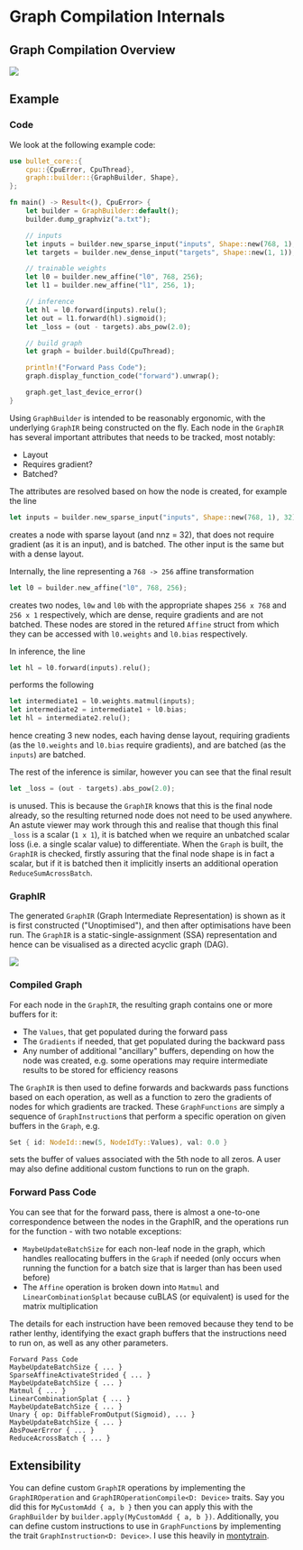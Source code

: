 # Graph Compilation Internals

## Graph Compilation Overview

![](images/graph-pipeline.png)

## Example

### Code

We look at the following example code:

```rust
use bullet_core::{
    cpu::{CpuError, CpuThread},
    graph::builder::{GraphBuilder, Shape},
};

fn main() -> Result<(), CpuError> {
    let builder = GraphBuilder::default();
    builder.dump_graphviz("a.txt");

    // inputs
    let inputs = builder.new_sparse_input("inputs", Shape::new(768, 1), 32);
    let targets = builder.new_dense_input("targets", Shape::new(1, 1));

    // trainable weights
    let l0 = builder.new_affine("l0", 768, 256);
    let l1 = builder.new_affine("l1", 256, 1);

    // inference
    let hl = l0.forward(inputs).relu();
    let out = l1.forward(hl).sigmoid();
    let _loss = (out - targets).abs_pow(2.0);

    // build graph
    let graph = builder.build(CpuThread);

    println!("Forward Pass Code");
    graph.display_function_code("forward").unwrap();

    graph.get_last_device_error()
}
```

Using `GraphBuilder` is intended to be reasonably ergonomic, with the underlying `GraphIR` being constructed on the fly.
Each node in the `GraphIR` has several important attributes that needs to be tracked, most notably:
- Layout
- Requires gradient?
- Batched?

The attributes are resolved based on how the node is created, for example the line
```rust
let inputs = builder.new_sparse_input("inputs", Shape::new(768, 1), 32);
```
creates a node with sparse layout (and nnz = 32), that does not require gradient (as it is an input),
and is batched. The other input is the same but with a dense layout.

Internally, the line representing a `768 -> 256` affine transformation
```rust
let l0 = builder.new_affine("l0", 768, 256);
```
creates two nodes, `l0w` and `l0b` with the appropriate shapes `256 x 768` and `256 x 1` respectively,
which are dense, require gradients and are not batched. These nodes are stored in the retured `Affine`
struct from which they can be accessed with `l0.weights` and `l0.bias` respectively.

In inference, the line
```rust
let hl = l0.forward(inputs).relu();
```
performs the following
```rust
let intermediate1 = l0.weights.matmul(inputs);
let intermediate2 = intermediate1 + l0.bias;
let hl = intermediate2.relu();
```
hence creating 3 new nodes, each having dense layout, requiring gradients (as the `l0.weights` and `l0.bias` require gradients),
and are batched (as the `inputs`) are batched.

The rest of the inference is similar, however you can see that the final result
```rust
let _loss = (out - targets).abs_pow(2.0);
```
is unused. This is because the `GraphIR` knows that this is the final node already, so the resulting returned node does not need to be used anywhere.
An astute viewer may work through this and realise that though this final `_loss` is a scalar (`1 x 1`), it is batched when we require an unbatched scalar loss (i.e. a single scalar value) to differentiate. When the `Graph` is built, the `GraphIR` is checked, firstly assuring that the final node shape is in fact a scalar, but if it is batched then it implicitly inserts an additional operation `ReduceSumAcrossBatch`.

### GraphIR

The generated `GraphIR` (Graph Intermediate Representation) is shown as it is first constructed ("Unoptimised"), and then after optimisations have been run.
The `GraphIR` is a static-single-assignment (SSA) representation and hence can be visualised as a directed acyclic graph (DAG).

![](images/graph-example.png)

### Compiled Graph

For each node in the `GraphIR`, the resulting graph contains one or more buffers for it:
- The `Values`, that get populated during the forward pass
- The `Gradients` if needed, that get populated during the backward pass
- Any number of additional "ancillary" buffers, depending on how the node was created, e.g. some operations may require intermediate results to be stored for efficiency reasons

The `GraphIR` is then used to define forwards and backwards pass functions based on each operation, as well as a function to zero the gradients of nodes for which gradients are tracked. These `GraphFunctions` are simply a sequence of `GraphInstruction`s that perform a specific operation on given buffers in the `Graph`, e.g.
```rust
Set { id: NodeId::new(5, NodeIdTy::Values), val: 0.0 }
```
sets the buffer of values associated with the 5th node to all zeros.
A user may also define additional custom functions to run on the graph.

### Forward Pass Code

You can see that for the forward pass, there is almost a one-to-one correspondence between the nodes in the GraphIR,
and the operations run for the function - with two notable exceptions:
- `MaybeUpdateBatchSize` for each non-leaf node in the graph, which handles reallocating buffers in the `Graph` if needed (only occurs when running the function for a batch size that is larger than has been used before)
- The `Affine` operation is broken down into `Matmul` and `LinearCombinationSplat` because cuBLAS (or equivalent) is used for the matrix multiplication

The details for each instruction have been removed because they tend to be rather lenthy, identifying the exact graph buffers that the instructions need to run on, as well as any other parameters.

```
Forward Pass Code
MaybeUpdateBatchSize { ... }
SparseAffineActivateStrided { ... }
MaybeUpdateBatchSize { ... }
Matmul { ... }
LinearCombinationSplat { ... }
MaybeUpdateBatchSize { ... }
Unary { op: DiffableFromOutput(Sigmoid), ... }
MaybeUpdateBatchSize { ... }
AbsPowerError { ... }
ReduceAcrossBatch { ... }
```

## Extensibility

You can define custom `GraphIR` operations by implementing the `GraphIROperation` and `GraphIROperationCompile<D: Device>` traits. Say you did this for `MyCustomAdd { a, b }` then you can apply this with the `GraphBuilder` by `builder.apply(MyCustomAdd { a, b })`. Additionally, you can define custom instructions to use in `GraphFunction`s by implementing the trait `GraphInstruction<D: Device>`. I use this heavily in [montytrain](https://github.com/official-monty/montytrain).
